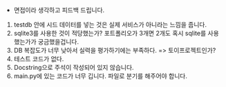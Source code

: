 * 면접이라 생각하고 피드백 드립니다.

1. testdb 안에 시드 데이터를 넣는 것은 실제 서비스가 아니라는 느낌을 줍니다.
2. sqlite3를 사용한 것이 적당했는가? 포트폴리오가 3개면 2개도 혹시 sqlite를 사용했는가가 궁금했을겁니다.
3. DB 복잡도가 너무 낮아서 실력을 평가하기에는 부족하다. => 토이프로젝트인가?
4. 테스트 코드가 없다.
5. Docstring으로 주석이 작성되어 있지 않습니다.
6. main.py에 있는 코드가 너무 깁니다. 파일로 분기를 해주어야 합니다.
